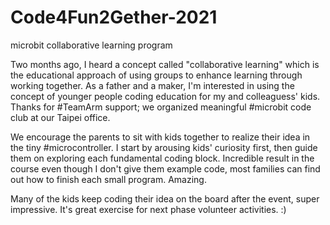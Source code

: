 # Code4Fun2Gether-2021
microbit collaborative learning program

Two months ago, I heard a concept called "collaborative learning" which is the educational approach of using groups to enhance learning through working together. As a father and a maker, I'm interested in using the concept of younger people coding education for my and colleaguess' kids. Thanks for #TeamArm support; we organized meaningful #microbit code club at our Taipei office.

We encourage the parents to sit with kids together to realize their idea in the tiny #microcontroller. I start by arousing kids' curiosity first, then guide them on exploring each fundamental coding block. Incredible result in the course even though I don't give them example code, most families can find out how to finish each small program. Amazing.

Many of the kids keep coding their idea on the board after the event, super impressive. It's great exercise for next phase volunteer activities. :)
